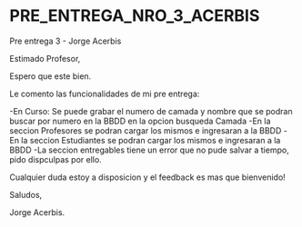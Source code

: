 # PRE_ENTREGA_NRO_3_ACERBIS
Pre entrega 3 - Jorge Acerbis

Estimado Profesor, 

Espero que este bien.

Le comento las funcionalidades de mi pre entrega:

-En Curso: Se puede grabar el numero de camada y nombre que se podran buscar por numero en la BBDD en la opcion busqueda Camada
-En la seccion Profesores se podran cargar los mismos e ingresaran a la BBDD
-En la seccion Estudiantes se podran cargar los mismos e ingresaran a la BBDD
-La seccion entregables tiene un error que no pude salvar a tiempo, pido dispculpas por ello.

Cualquier duda estoy a disposicion y el feedback es mas que bienvenido!


Saludos,


Jorge Acerbis.
